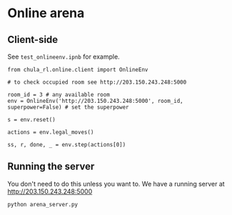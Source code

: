 # Online arena 



## Client-side 

See `test_onlineenv.ipnb` for example. 

```
from chula_rl.online.client import OnlineEnv

# to check occupied room see http://203.150.243.248:5000

room_id = 3 # any available room
env = OnlineEnv('http://203.150.243.248:5000', room_id, superpower=False) # set the superpower

s = env.reset()

actions = env.legal_moves()

ss, r, done, _ = env.step(actions[0])
```

## Running the server

You don't need to do this unless you want to. We have a running server at http://203.150.243.248:5000

```
python arena_server.py
```